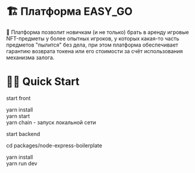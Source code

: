 # 🏗 Платформа EASY_GO

🧪 Платформа позволит новичкам (и не только) брать в аренду игровые NFT-предметы у более опытных игроков, у которых какая-то часть предметов "пылится" без дела, при этом платформа обеспечивает гарантию возврата токена или его стоимости за счёт использования механизма залога.


# 🏄‍♂️ Quick Start
start front

 yarn install <br>
 yarn start <br>
 yarn chain - запуск локальной сети <br>

start backend

cd packages/node-express-boilerplate

yarn install <br>
yarn run dev



